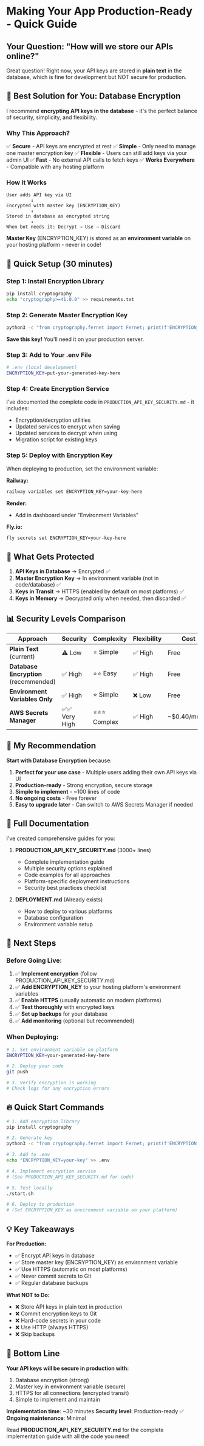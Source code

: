 # Making Your App Production-Ready - Quick Guide

## Your Question: "How will we store our APIs online?"

Great question! Right now, your API keys are stored in **plain text** in the database, which is fine for development but NOT secure for production.

## 🎯 Best Solution for You: Database Encryption

I recommend **encrypting API keys in the database** - it's the perfect balance of security, simplicity, and flexibility.

### Why This Approach?

✅ **Secure** - API keys are encrypted at rest
✅ **Simple** - Only need to manage one master encryption key
✅ **Flexible** - Users can still add keys via your admin UI
✅ **Fast** - No external API calls to fetch keys
✅ **Works Everywhere** - Compatible with any hosting platform

### How It Works

```
User adds API key via UI
         ↓
Encrypted with master key (ENCRYPTION_KEY)
         ↓
Stored in database as encrypted string
         ↓
When bot needs it: Decrypt → Use → Discard
```

**Master Key** (ENCRYPTION_KEY) is stored as an **environment variable** on your hosting platform - never in code!

## 🚀 Quick Setup (30 minutes)

### Step 1: Install Encryption Library
```bash
pip install cryptography
echo "cryptography>=41.0.0" >> requirements.txt
```

### Step 2: Generate Master Encryption Key
```bash
python3 -c "from cryptography.fernet import Fernet; print(f'ENCRYPTION_KEY={Fernet.generate_key().decode()}')"
```

**Save this key!** You'll need it on your production server.

### Step 3: Add to Your .env File
```bash
# .env (local development)
ENCRYPTION_KEY=put-your-generated-key-here
```

### Step 4: Create Encryption Service

I've documented the complete code in `PRODUCTION_API_KEY_SECURITY.md` - it includes:
- Encryption/decryption utilities
- Updated services to encrypt when saving
- Updated services to decrypt when using
- Migration script for existing keys

### Step 5: Deploy with Encryption Key

When deploying to production, set the environment variable:

**Railway:**
```bash
railway variables set ENCRYPTION_KEY=your-key-here
```

**Render:**
- Add in dashboard under "Environment Variables"

**Fly.io:**
```bash
fly secrets set ENCRYPTION_KEY=your-key-here
```

## 🔐 What Gets Protected

1. **API Keys in Database** → Encrypted ✅
2. **Master Encryption Key** → In environment variable (not in code/database) ✅
3. **Keys in Transit** → HTTPS (enabled by default on most platforms) ✅
4. **Keys in Memory** → Decrypted only when needed, then discarded ✅

## 📊 Security Levels Comparison

| Approach | Security | Complexity | Flexibility | Cost |
|----------|----------|------------|-------------|------|
| **Plain Text** (current) | ⚠️ Low | ⭐ Simple | ✅ High | Free |
| **Database Encryption** (recommended) | ✅ High | ⭐⭐ Easy | ✅ High | Free |
| **Environment Variables Only** | ✅ High | ⭐ Simple | ❌ Low | Free |
| **AWS Secrets Manager** | ✅✅ Very High | ⭐⭐⭐ Complex | ✅ High | ~$0.40/month |

## 🎯 My Recommendation

**Start with Database Encryption** because:

1. **Perfect for your use case** - Multiple users adding their own API keys via UI
2. **Production-ready** - Strong encryption, secure storage
3. **Simple to implement** - ~100 lines of code
4. **No ongoing costs** - Free forever
5. **Easy to upgrade later** - Can switch to AWS Secrets Manager if needed

## 📝 Full Documentation

I've created comprehensive guides for you:

1. **PRODUCTION_API_KEY_SECURITY.md** (3000+ lines)
   - Complete implementation guide
   - Multiple security options explained
   - Code examples for all approaches
   - Platform-specific deployment instructions
   - Security best practices checklist

2. **DEPLOYMENT.md** (Already exists)
   - How to deploy to various platforms
   - Database configuration
   - Environment variable setup

## 🚦 Next Steps

### Before Going Live:

1. ✅ **Implement encryption** (follow PRODUCTION_API_KEY_SECURITY.md)
2. ✅ **Add ENCRYPTION_KEY** to your hosting platform's environment variables
3. ✅ **Enable HTTPS** (usually automatic on modern platforms)
4. ✅ **Test thoroughly** with encrypted keys
5. ✅ **Set up backups** for your database
6. ✅ **Add monitoring** (optional but recommended)

### When Deploying:

```bash
# 1. Set environment variable on platform
ENCRYPTION_KEY=your-generated-key-here

# 2. Deploy your code
git push

# 3. Verify encryption is working
# Check logs for any encryption errors
```

## 🔥 Quick Start Commands

```bash
# 1. Add encryption library
pip install cryptography

# 2. Generate key
python3 -c "from cryptography.fernet import Fernet; print(f'ENCRYPTION_KEY={Fernet.generate_key().decode()}')"

# 3. Add to .env
echo "ENCRYPTION_KEY=your-key" >> .env

# 4. Implement encryption service
# (See PRODUCTION_API_KEY_SECURITY.md for code)

# 5. Test locally
./start.sh

# 6. Deploy to production
# (Set ENCRYPTION_KEY as environment variable on your platform)
```

## 💡 Key Takeaways

**For Production:**
- ✅ Encrypt API keys in database
- ✅ Store master key (ENCRYPTION_KEY) as environment variable
- ✅ Use HTTPS (automatic on most platforms)
- ✅ Never commit secrets to Git
- ✅ Regular database backups

**What NOT to Do:**
- ❌ Store API keys in plain text in production
- ❌ Commit encryption keys to Git
- ❌ Hard-code secrets in your code
- ❌ Use HTTP (always HTTPS)
- ❌ Skip backups

## 🎉 Bottom Line

**Your API keys will be secure in production with:**

1. Database encryption (strong)
2. Master key in environment variable (secure)
3. HTTPS for all connections (encrypted transit)
4. Simple to implement and maintain

**Implementation time**: ~30 minutes
**Security level**: Production-ready ✅
**Ongoing maintenance**: Minimal

Read **PRODUCTION_API_KEY_SECURITY.md** for the complete implementation guide with all the code you need!
